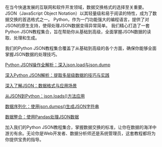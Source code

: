 在当今快速发展的互联网和软件开发领域，数据交换格式的选择至关重要。
JSON（JavaScript Object Notation）以其轻量级和易于阅读的特性，成为了数据交换的首选格式之一。
Python，作为一门功能强大的编程语言，提供了对JSON的原生支持，使得处理JSON数据变得异常简单。
我们精心打造了一套Python JSON教程集合，旨在帮助你从基础到高级，全面掌握JSON数据的读取、处理和生成。

我们的Python JSON教程集合覆盖了从基础到高级的各个方面，确保你能够全面掌握JSON数据的处理技巧。


[Python JSON操作全解析：深入json.load与json.dump](https://mp.weixin.qq.com/s/-nSkF-K7a_Ts_gY2rRG4wg)

[深入Python JSON解析：提取多层级数据的技巧与实践](https://mp.weixin.qq.com/s/0ca7XOp_s9F8iszCHsaiaA)

[深入了解JSON：数据格式与应用场景](https://mp.weixin.qq.com/s/JjfzLLiqmwJkhJdPqq6nKw)

[从JSON到Python：json.loads()方法应用](https://mp.weixin.qq.com/s/znoHcOwptCxhPWVsCzTv_A)

[数据序列化：使用json.dumps()生成JSON字符串](https://mp.weixin.qq.com/s/x6kPc3zQAuCklPky_UQo4w)

[数据整合：使用Pandas处理JSON数据](https://mp.weixin.qq.com/s/znG_-z2GuHhQNbmZCT8fhA)


加入我们的Python JSON教程集合，掌握数据交换的标准，让你在数据的海洋中游刃有余。无论你是Web开发者、数据分析师还是系统管理员，这套教程都将为你提供宝贵的指导。